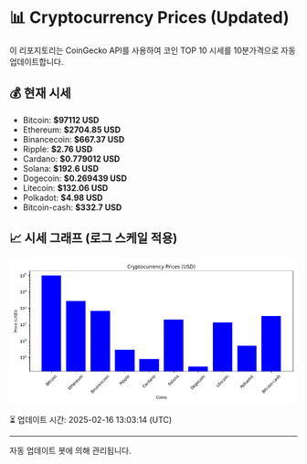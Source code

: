 
# 📊 Cryptocurrency Prices (Updated)

이 리포지토리는 CoinGecko API를 사용하여 코인 TOP 10 시세를 10분가격으로 자동 업데이트합니다.

## 💰 현재 시세
- Bitcoin: **$97112 USD**
- Ethereum: **$2704.85 USD**
- Binancecoin: **$667.37 USD**
- Ripple: **$2.76 USD**
- Cardano: **$0.779012 USD**
- Solana: **$192.6 USD**
- Dogecoin: **$0.269439 USD**
- Litecoin: **$132.06 USD**
- Polkadot: **$4.98 USD**
- Bitcoin-cash: **$332.7 USD**

## 📈 시세 그래프 (로그 스케일 적용)
![Crypto Prices](crypto_prices.png)

⏳ 업데이트 시간: 2025-02-16 13:03:14 (UTC)

---
자동 업데이트 봇에 의해 관리됩니다.
